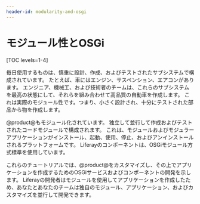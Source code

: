 ```yaml
---
header-id: modularity-and-osgi
---
```


# モジュール性とOSGi

[TOC levels=1-4]

毎日使用するものは、慎重に設計、作成、およびテストされたサブシステムで構成されています。 たとえば、車にはエンジン、サスペンション、エアコンがあります。 エンジニア、機械工、および技術者のチームは、これらのサブシステムを最高の状態にして、それらを組み合わせて高品質の自動車を作成します。 これは実際のモジュール性です。つまり、小さく設計され、十分にテストされた部品から物を作成します。

@product@もモジュール化されています。 独立して並行して作成およびテストされたコードモジュールで構成されます。 これは、モジュールおよびモジュラーアプリケーションがインストール、起動、使用、停止、およびアンインストールされるプラットフォームです。 Liferayのコンポーネントは、OSGiモジュール方式標準を使用しています。

これらのチュートリアルでは、@product@をカスタマイズし、その上でアプリケーションを作成するためのOSGiサービスおよびコンポーネントの開発を示します。 Liferayの開発者はモジュールを使用してアプリケーションを作成したため、あなたとあなたのチームは独自のモジュール、アプリケーション、およびカスタマイズを並行して開発できます。
